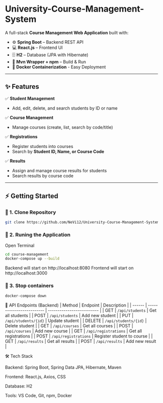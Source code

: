 # University-Course-Management-System

A full-stack **Course Management Web Application** built with:

- ⚙️ **Spring Boot** – Backend REST API  
- 💻 **React.js** – Frontend UI  
- 🗄️ **H2** – Database (JPA with Hibernate)  
- 🚀 **Mvn Wrapper + npm** – Build & Run
- 🚌 **Docker Containerization** - Easy Deployment

---

## ✨ Features

✅ **Student Management**
- Add, edit, delete, and search students by ID or name  

✅ **Course Management**
- Manage courses (create, list, search by code/title)  

✅ **Registrations**
- Register students into courses  
- Search by **Student ID, Name, or Course Code**   

✅ **Results**
- Assign and manage course results for students  
- Search results by course code  

---

## ⚡ Getting Started

### 🔹 1. Clone Repository
```bash
git clone https://github.com/NeVi12/University-Course-Management-System.git
```

### 🔹 2. Runing the Application
Open Terminal
```bash
cd course-management
docker-compose up --build
```
Backend will start on http://localhost:8080
Frontend will start on http://localhost:3000

### 🔹 3. Stop containers
```bash
docker-compose down
```

🔌 API Endpoints (Backend)
| Method | Endpoint                  | Description                |
| ------ | ------------------------- | -------------------------- |
| GET    | `/api/students`           | Get all students           |
| POST   | `/api/students`           | Add new student            |
| PUT    | `/api/students/{id}`      | Update student             |
| DELETE | `/api/students/{id}`      | Delete student             |
| GET    | `/api/courses`            | Get all courses            |
| POST   | `/api/courses`            | Add new course             |
| GET    | `/api/registrations`      | Get all registrations      |
| POST   | `/api/registrations`      | Register student to course |
| GET    | `/api/results`            | Get all results            |
| POST   | `/api/results`            | Add new result             |

🛠️ Tech Stack

Backend: Spring Boot, Spring Data JPA, Hibernate, Maven

Frontend: React.js, Axios, CSS

Database: H2

Tools: VS Code, Git, npm, Docker
